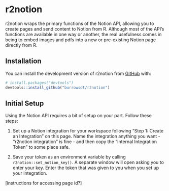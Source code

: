 
<!-- README.md is generated from README.Rmd. Please edit that file -->

# r2notion

<!-- badges: start -->
<!-- badges: end -->

r2notion wraps the primary functions of the Notion API, allowing you to
create pages and send content to Notion from R. Although most of the
API’s functions are available in one way or another, the real usefulness
comes in being to embed images and pdfs into a new or pre-existing
Notion page directly from R.

## Installation

You can install the development version of r2notion from
[GitHub](https://github.com/) with:

``` r
# install.packages("devtools")
devtools::install_github("burrowsdt/r2notion")
```

## Initial Setup

Using the Notion API requires a bit of setup on your part. Follow these
steps:

1.  Set up a Notion integration for your workspace following “Step 1:
    Create an Integration” on this page. Name the integration anything
    you want - “r2notion integration” is fine - and then copy the
    “Internal Integration Token” to some place safe.

2.  Save your token as an environment variable by calling
    `r2notion::set_notion_key()`. A separate window will open asking you
    to enter your key. Enter the token that was given to you when you
    set up your integration.

\[instructions for accessing page id?\]

<!-- This is a basic example which shows you how to solve a common problem: -->
<!-- ```{r example} -->
<!-- library(r2notion) -->
<!-- ## basic example code -->
<!-- ``` -->
<!-- What is special about using `README.Rmd` instead of just `README.md`? You can include R chunks like so: -->
<!-- ```{r cars} -->
<!-- summary(cars) -->
<!-- ``` -->
<!-- You'll still need to render `README.Rmd` regularly, to keep `README.md` up-to-date. `devtools::build_readme()` is handy for this. You could also use GitHub Actions to re-render `README.Rmd` every time you push. An example workflow can be found here: <https://github.com/r-lib/actions/tree/v1/examples>. -->
<!-- You can also embed plots, for example: -->
<!-- ```{r pressure, echo = FALSE} -->
<!-- plot(pressure) -->
<!-- ``` -->
<!-- In that case, don't forget to commit and push the resulting figure files, so they display on GitHub and CRAN. -->
